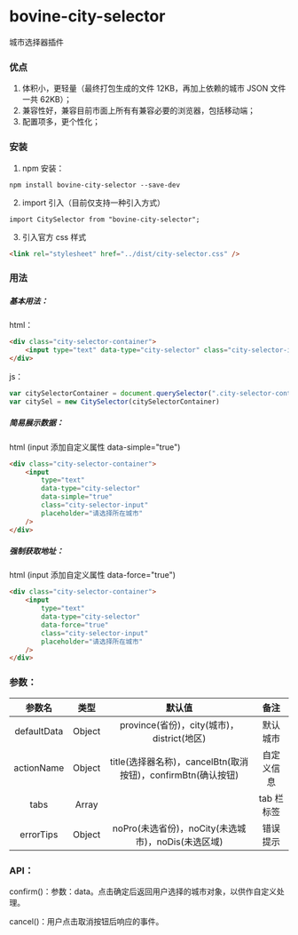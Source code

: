 ﻿# bovine-city-selector

城市选择器插件

### 优点

1. 体积小，更轻量（最终打包生成的文件 12KB，再加上依赖的城市 JSON 文件一共 62KB）；
2. 兼容性好，兼容目前市面上所有有兼容必要的浏览器，包括移动端；
3. 配置项多，更个性化；

### 安装

1.  npm 安装：

```
npm install bovine-city-selector --save-dev
```

2.  import 引入（目前仅支持一种引入方式）

```
import CitySelector from "bovine-city-selector";
```

3.  引入官方 css 样式

```html
<link rel="stylesheet" href="../dist/city-selector.css" />
```

### 用法

##### 基本用法：

html：

```html
<div class="city-selector-container">
	<input type="text" data-type="city-selector" class="city-selector-input" placeholder="请选择所在城市" />
</div>
```

js：

```javascript
var citySelectorContainer = document.querySelector(".city-selector-container")
var citySel = new CitySelector(citySelectorContainer)
```

##### 简易展示数据：

html (input 添加自定义属性 data-simple="true")

```html
<div class="city-selector-container">
	<input
		type="text"
		data-type="city-selector"
		data-simple="true"
		class="city-selector-input"
		placeholder="请选择所在城市"
	/>
</div>
```

##### 强制获取地址：

html (input 添加自定义属性 data-force="true")

```html
<div class="city-selector-container">
	<input
		type="text"
		data-type="city-selector"
		data-force="true"
		class="city-selector-input"
		placeholder="请选择所在城市"
	/>
</div>
```

### 参数：

|   参数名    |  类型  |                            默认值                            |    备注    |
| :---------: | :----: | :----------------------------------------------------------: | :--------: |
| defaultData | Object |          province(省份)，city(城市)，district(地区)          |  默认城市  |
| actionName  | Object | title(选择器名称)，cancelBtn(取消按钮)，confirmBtn(确认按钮) | 自定义信息 |
|    tabs     | Array  |                       [](tabs三个标签)                       | tab 栏标签 |
|  errorTips  | Object |      noPro(未选省份)，noCity(未选城市)，noDis(未选区域)      |  错误提示  |

### API：

confirm()：参数：data。点击确定后返回用户选择的城市对象，以供作自定义处理。

cancel()：用户点击取消按钮后响应的事件。
